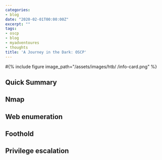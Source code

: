 ```yaml
---
categories:
- blog
date: "2020-02-01T00:00:00Z"
excerpt: ""
tags:
- oscp
- blog
- myadventoures
- thoughts
title: 'A Journey in the Dark: OSCP'
---
```

#{% include figure image_path="/assets/images/htb/ /info-card.png" %}

## Quick Summary

## Nmap

## Web enumeration

## Foothold

## Privilege escalation


